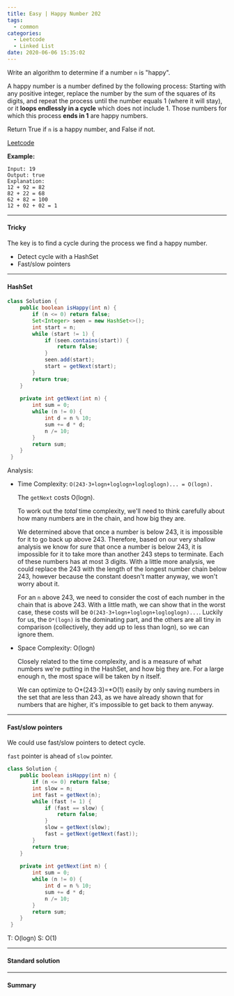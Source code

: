 ```yaml
---
title: Easy | Happy Number 202
tags:
  - common
categories:
  - Leetcode
  - Linked List
date: 2020-06-06 15:35:02
---
```


Write an algorithm to determine if a number `n` is "happy".

A happy number is a number defined by the following process: Starting with any positive integer, replace the number by the sum of the squares of its digits, and repeat the process until the number equals 1 (where it will stay), or it **loops endlessly in a cycle** which does not include 1. Those numbers for which this process **ends in 1** are happy numbers.

Return True if `n` is a happy number, and False if not.

[Leetcode](https://leetcode.com/problems/happy-number/)

<!--more-->

**Example:** 

```
Input: 19
Output: true
Explanation: 
12 + 92 = 82
82 + 22 = 68
62 + 82 = 100
12 + 02 + 02 = 1
```

---

#### Tricky 

The key is to find a cycle during the process we find a happy number.

* Detect cycle with a HashSet
* Fast/slow pointers

---

#### HashSet

```java
class Solution {
    public boolean isHappy(int n) {
        if (n <= 0) return false;
        Set<Integer> seen = new HashSet<>();
        int start = n;
        while (start != 1) {
            if (seen.contains(start)) {
                return false;
            }
            seen.add(start);
            start = getNext(start);
        }
        return true;
    }
    
    private int getNext(int n) {
        int sum = 0;
        while (n != 0) {
            int d = n % 10;
            sum += d * d;
            n /= 10;
        }
        return sum;
    }
 }
```

Analysis:

* Time Complexity: `O(243⋅3+logn+loglogn+logloglogn)... = O(logn).`

  The `getNext` costs O(logn). 

  To work out the *total* time complexity, we'll need to think carefully about how many numbers are in the chain, and how big they are.

  We determined above that once a number is below 243, it is impossible for it to go back up above 243. Therefore, based on our very shallow analysis we know for *sure* that once a number is below 243, it is impossible for it to take more than another 243 steps to terminate. Each of these numbers has at most 3 digits. With a little more analysis, we could replace the 243 with the length of the longest number chain below 243, however because the constant doesn't matter anyway, we won't worry about it.

  For an `n` above 243, we need to consider the cost of each number in the chain that is above 243. With a little math, we can show that in the worst case, these costs will be `O(243⋅3+logn+loglogn+logloglogn)...`. Luckily for us, the `O*(logn)` is the dominating part, and the others are all tiny in comparison (collectively, they add up to less than log*n*), so we can ignore them.

* Space Complexity: O(logn)

  Closely related to the time complexity, and is a measure of what numbers we're putting in the HashSet, and how big they are. For a large enough n, the most space will be taken by n itself.

  We can optimize to O*(243⋅3)=*O(1) easily by only saving numbers in the set that are less than 243, as we have already shown that for numbers that are higher, it's impossible to get back to them anyway.

---

#### Fast/slow pointers

We could use fast/slow pointers to detect cycle.

`fast` pointer is ahead of `slow` pointer.

```java
class Solution {
    public boolean isHappy(int n) {
        if (n <= 0) return false;
        int slow = n;
        int fast = getNext(n);
        while (fast != 1) {
            if (fast == slow) {
                return false;
            }
            slow = getNext(slow);
            fast = getNext(getNext(fast));
        }
        return true;
    }
    
    private int getNext(int n) {
        int sum = 0;
        while (n != 0) {
            int d = n % 10;
            sum += d * d;
            n /= 10;
        }
        return sum;
    }
 }
```

T: O(logn)			S: O(1)

---

#### Standard solution  



---

#### Summary 

